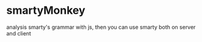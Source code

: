 # smartyMonkey
analysis smarty's grammar with js, then you can use smarty both on server and client
